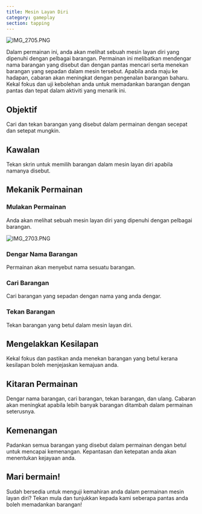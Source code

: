 ```yaml
---
title: Mesin Layan Diri
category: gameplay
section: tapping
---
```

![IMG_2705.PNG](https://help.studycat.com/hc/article_attachments/34826687209753)

Dalam permainan ini, anda akan melihat sebuah mesin layan diri yang dipenuhi dengan pelbagai barangan. Permainan ini melibatkan mendengar nama barangan yang disebut dan dengan pantas mencari serta menekan barangan yang sepadan dalam mesin tersebut. Apabila anda maju ke hadapan, cabaran akan meningkat dengan pengenalan barangan baharu. Kekal fokus dan uji kebolehan anda untuk memadankan barangan dengan pantas dan tepat dalam aktiviti yang menarik ini.

## Objektif

Cari dan tekan barangan yang disebut dalam permainan dengan secepat dan setepat mungkin.

## Kawalan

Tekan skrin untuk memilih barangan dalam mesin layan diri apabila namanya disebut.

## Mekanik Permainan

### Mulakan Permainan

Anda akan melihat sebuah mesin layan diri yang dipenuhi dengan pelbagai barangan.

![IMG_2703.PNG](https://help.studycat.com/hc/article_attachments/34826690323225)

### Dengar Nama Barangan

Permainan akan menyebut nama sesuatu barangan.

### Cari Barangan

Cari barangan yang sepadan dengan nama yang anda dengar.

### Tekan Barangan

Tekan barangan yang betul dalam mesin layan diri.

## Mengelakkan Kesilapan

Kekal fokus dan pastikan anda menekan barangan yang betul kerana kesilapan boleh menjejaskan kemajuan anda.

## Kitaran Permainan

Dengar nama barangan, cari barangan, tekan barangan, dan ulang. Cabaran akan meningkat apabila lebih banyak barangan ditambah dalam permainan seterusnya.

## Kemenangan

Padankan semua barangan yang disebut dalam permainan dengan betul untuk mencapai kemenangan. Kepantasan dan ketepatan anda akan menentukan kejayaan anda.

## Mari bermain!

Sudah bersedia untuk menguji kemahiran anda dalam permainan mesin layan diri? Tekan mula dan tunjukkan kepada kami seberapa pantas anda boleh memadankan barangan!